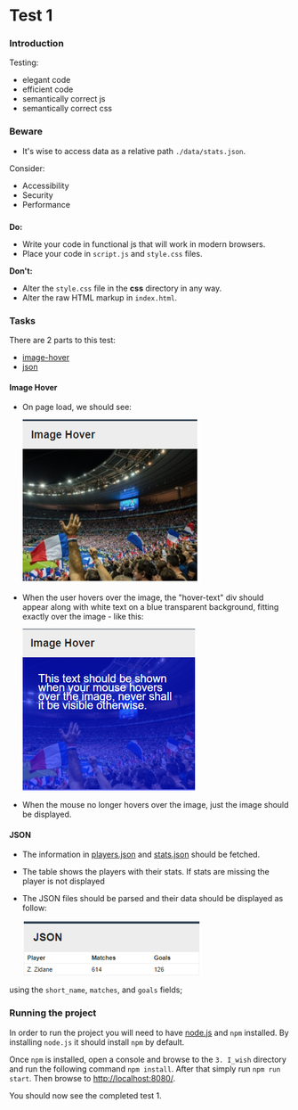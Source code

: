 # Test 1

### Introduction

Testing:
* elegant code
* efficient code
* semantically correct js
* semantically correct css

### Beware

* It's wise to access data as a relative path `./data/stats.json`.

Consider:
* Accessibility
* Security
* Performance

### 

**Do:**

* Write your code in functional js that will work in modern browsers.
* Place your code in `script.js` and `style.css` files.

**Don't:**

* Alter the `style.css` file in the __css__ directory in any way.
* Alter the raw HTML markup in `index.html`.

### Tasks

There are 2 parts to this test:

* [image-hover](#image-hover)
* [json](#json)

#### Image Hover

* On page load, we should see:

  ![example1.1.png](images/example1.1.png)

* When the user hovers over the image, the "hover-text" div should appear along with white text on a blue transparent background, fitting exactly over the image - like this:

  ![example1.2.png](images/example1.2.png)

* When the mouse no longer hovers over the image, just the image should be displayed.

#### JSON

* The information in [players.json](data/players.json) and [stats.json](data/stats.json) should be fetched.
* The table shows the players with their stats. If stats are missing the player is not displayed
* The JSON files should be parsed and their data should be displayed as follow:

  ![example2.png](images/example2.png)

using the `short_name`, `matches`, and `goals` fields;


### Running the project

In order to run the project you will need to have [node.js](https://nodejs.org/en/) and `npm` installed. By installing `node.js` it should install `npm` by default.

Once `npm` is installed, open a console and browse to the `3. I_wish` directory and run the following command `npm install`.
After that simply run `npm run start`. Then browse to [http://localhost:8080/](http://localhost:8080/).

You should now see the completed test 1.